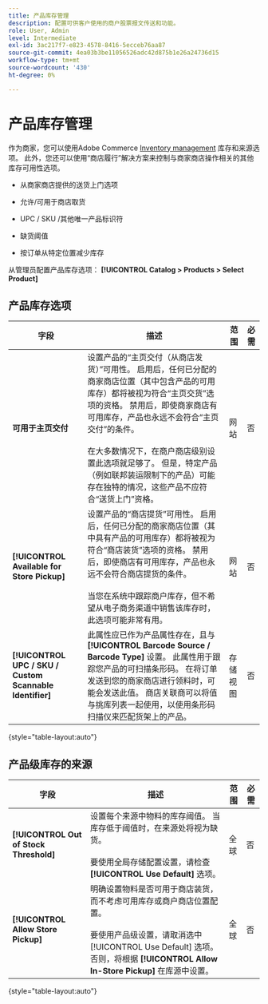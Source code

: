 ```yaml
---
title: 产品库存管理
description: 配置可供客户使用的商户股票报文传送和功能。
role: User, Admin
level: Intermediate
exl-id: 3ac217f7-e823-4578-8416-5ecceb76aa87
source-git-commit: 4ea03b3be11056526adc42d875b1e26a24736d15
workflow-type: tm+mt
source-wordcount: '430'
ht-degree: 0%

---
```


# 产品库存管理

作为商家，您可以使用Adobe Commerce [Inventory management](https://docs.magento.com/user-guide/catalog/inventory-management.html) 库存和来源选项。 此外，您还可以使用“商店履行”解决方案来控制与商家商店操作相关的其他库存可用性选项。

- 从商家商店提供的送货上门选项

- 允许/可用于商店取货

- UPC / SKU /其他唯一产品标识符

- 缺货阈值

- 按订单从特定位置减少库存

从管理员配置产品库存选项： **[!UICONTROL Catalog > Products > Select Product]**

## **产品库存选项**

| **字段** | **描述** | **范围** | **必需** |
|----------------------------------------------------------|---------------------------------------------------------------------------------------------------------------------------------------------------------------------------------------------------------------------------------------------------------------------------------------------------------------------------------------------------------------------------------------------------------------------------------------------------------------------------------------------------------------------------------------------------------------------------------------------------|------------|--------------|
| **可用于主页交付** | 设置产品的“主页交付（从商店发货）”可用性。 启用后，任何已分配的商家商店位置（其中包含产品的可用库存）都将被视为符合“主页交货”选项的资格。 禁用后，即使商家商店有可用库存，产品也永远不会符合“主页交付”的条件。</br></br>在大多数情况下，在商户商店级别设置此选项就足够了。 但是，特定产品（例如联邦装运限制下的产品）可能存在独特的情况，这些产品不应符合“送货上门”资格。 | 网站 | 否 |
| **[!UICONTROL Available for Store Pickup]** | 设置产品的“商店提货”可用性。 启用后，任何已分配的商家商店位置（其中具有产品的可用库存）都将被视为符合“商店装货”选项的资格。 禁用后，即使商店有可用库存，产品也永远不会符合商店提货的条件。</br></br>当您在系统中跟踪商户库存，但不希望从电子商务渠道中销售该库存时，此选项可能非常有用。 | 网站 | 否 |
| **[!UICONTROL UPC / SKU / Custom Scannable Identifier]** | 此属性应已作为产品属性存在，且与 **[!UICONTROL Barcode Source / Barcode Type]** 设置。 此属性用于跟踪您产品的可扫描条形码。 在将订单发送到您的商家商店进行领料时，可能会发送此值。 商店关联商可以将值与挑库列表一起使用，以使用条形码扫描仪来匹配货架上的产品。 | 存储视图 | 否 |

{style=&quot;table-layout:auto&quot;}

## 产品级库存的来源

| **字段** | **描述** | **范围** | **必需** |
|-----------------------------------------|------------------------------------------------------------------------------------------------------------------------------------------------------------------------------------------------------------------------------------------------------------------------------------------------------------------------------------------------------------------------------------------------------|-----------|--------------|
| **[!UICONTROL Out of Stock Threshold]** | 设置每个来源中物料的库存阈值。 当库存低于阈值时，在来源处将视为缺货。</br></br>要使用全局存储配置设置，请检查 **[!UICONTROL Use Default]** 选项。 | 全球 | 否 |
| **[!UICONTROL Allow Store Pickup]** | 明确设置物料是否可用于商店装货，而不考虑可用库存或商户商店位置配置。</br></br> 要使用产品级设置，请取消选中 [!UICONTROL Use Default] 选项。 否则，将根据 **[!UICONTROL Allow In-Store Pickup]** 在库源中设置。 | 全球 | 否 |

{style=&quot;table-layout:auto&quot;}

